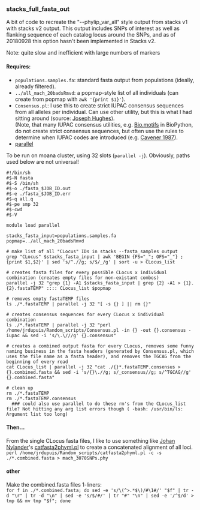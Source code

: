 ### stacks_full_fasta_out  

A bit of code to recreate the "--phylip_var_all" style output from stacks v1 with stacks v2 output. 
This output includes SNPs of interest as well as flanking sequence of each catalog locus around the SNPs,
and as of 20180928 this option hasn't been implemented in Stacks v2.  

Note: quite slow and inefficient with large numbers of markers

#### Requires:  

* `populations.samples.fa`: standard fasta output from populations (ideally, already filtered).  
* `../all_mach_20badsRmvd`: a popmap-style list of all individuals (can create from popmap with `awk '{print $1}'`).  
* `Consensus.pl`: I use this to create strict IUPAC consensus sequences from all alleles per individual. Can use other utility, but this is what I had sitting around (source: [Joseph Hughes](https://github.com/josephhughes/Sequence-manipulation/blob/master/Consensus.pl)).  
(Note, that many IUPAC consensus utilities, e.g. [Bio.motifs](http://biopython.org/DIST/docs/tutorial/Tutorial.html) in BioPython, do not create strict consensus sequences, but often use the rules to determine when IUPAC codes are introduced (e.g. [Cavener 1987](https://academic.oup.com/nar/article-lookup/doi/10.1093/nar/15.4.1353)).  
* [parallel](https://www.gnu.org/software/bash/manual/html_node/GNU-Parallel.html)

To be run on moana cluster, using 32 slots (`parallel -j`). Obviously, paths used below are not universal!

```
#!/bin/sh
#$-N fasta
#$-S /bin/sh
#$-o ./fasta_$JOB_ID.out
#$-e ./fasta_$JOB_ID.err
#$-q all.q
#$-pe smp 32
#$-cwd
#$-V

module load parallel

stacks_fasta_input=populations.samples.fa
popmap=../all_mach_20badsRmvd

# make list of all "CLocus" IDs in stacks --fasta_samples output
grep "CLocus" $stacks_fasta_input | awk 'BEGIN {FS="_"; OFS="_"} ; {print $1,$2}' | sed 's/^.//g; s/$/_/g' | sort -u > CLocus_list

# creates fasta files for every possible CLocus x individual combination (creates empty files for non-existant combos)
parallel -j 32 "grep {1} -A1 $stacks_fasta_input | grep {2} -A1 > {1}.{2}.fastaTEMP" :::: CLocus_list $popmap

# removes empty fastaTEMP files
ls ./*.fastaTEMP | parallel -j 32 "[ -s {} ] || rm {}" 

# creates consensus sequences for every CLocus x individual combination
ls ./*.fastaTEMP | parallel -j 32 "perl /home/jrdupuis/Random_scripts/Consensus.pl -in {} -out {}.consensus -iupac && sed -i 's/\.\///g' {}.consensus"

# creates a combined output fasta for every CLocus, removes some funny naming business in the fasta headers (generated by Consensus.pl, which uses the file name as a fasta header), and removes the TGCAG from the beginning of every read
cat CLocus_list | parallel -j 32 "cat ./{}*.fastaTEMP.consensus > {}.combined.fasta && sed -i 's/{}\.//g; s/_consensus//g; s/^TGCAG//g' {}.combined.fasta" 

# clean up
rm ./*.fastaTEMP
rm ./*.fastaTEMP.consensus
  ### could also use parallel to do these rm's from the CLocus_list file? Not hitting any arg list errors though ( -bash: /usr/bin/ls: Argument list too long)
```  

#### Then...

From the single CLocus fasta files, I like to use something like [Johan Nylander](https://github.com/nylander)'s [catfasta2phyml.pl](https://github.com/nylander/catfasta2phyml) to create a concatenated alignment of all loci.  
`perl /home/jrdupuis/Random_scripts/catfasta2phyml.pl -c -s ./*.combined.fasta > mach_3070SNPs.phy`

#### other
Make the combined.fasta files 1-liners:  
`for f in ./*.combined.fasta; do sed -e 's/\(^>.*$\)/#\1#/' "$f" | tr -d "\r" | tr -d "\n" | sed -e 's/$/#/' | tr "#" "\n" | sed -e '/^$/d' > tmp && mv tmp "$f"; done`


